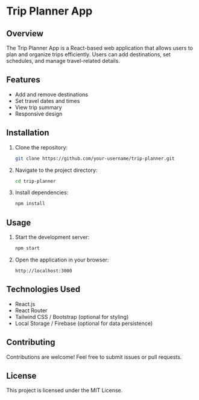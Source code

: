 # Trip Planner App

## Overview
The Trip Planner App is a React-based web application that allows users to plan and organize trips efficiently. Users can add destinations, set schedules, and manage travel-related details.

## Features
- Add and remove destinations
- Set travel dates and times
- View trip summary
- Responsive design

## Installation
1. Clone the repository:
   ```sh
   git clone https://github.com/your-username/trip-planner.git
   ```
2. Navigate to the project directory:
   ```sh
   cd trip-planner
   ```
3. Install dependencies:
   ```sh
   npm install
   ```

## Usage
1. Start the development server:
   ```sh
   npm start
   ```
2. Open the application in your browser:
   ```
   http://localhost:3000
   ```

## Technologies Used
- React.js
- React Router
- Tailwind CSS / Bootstrap (optional for styling)
- Local Storage / Firebase (optional for data persistence)

## Contributing
Contributions are welcome! Feel free to submit issues or pull requests.

## License
This project is licensed under the MIT License.

